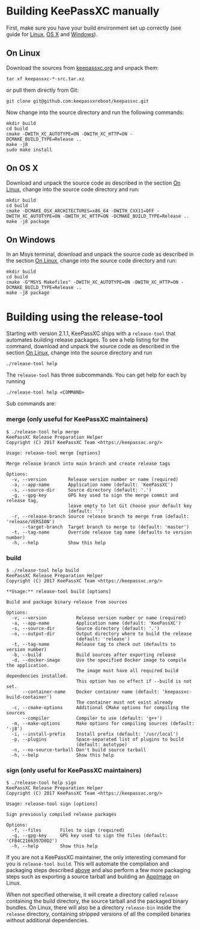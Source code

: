 # Building KeePassXC manually

First, make sure you have your build environment set up correctly (see guide for [Linux](Set-up-Build-Environment-on-Linux), [OS X](Set-up-Build-Environment-on-OS-X) and [Windows](Set-up-Build-Environment-on-Windows)).

## On Linux
Download the sources from [keepassxc.org](https://keepassxc.org/download) and unpack them:
```
tar xf keepassxc-*-src.tar.xz
```
or pull them directly from Git:
```
git clone git@github.com:keepassxreboot/keepassxc.git
```
Now change into the source directory and run the following commands:
```
mkdir build
cd build
cmake -DWITH_XC_AUTOTYPE=ON -DWITH_XC_HTTP=ON -DCMAKE_BUILD_TYPE=Release ..
make -j8
sudo make install
```

## On OS X
Download and unpack the source code as described in the section [On Linux](#on-linux), change into the source code directory and run:
```
mkdir build
cd build
cmake -DCMAKE_OSX_ARCHITECTURES=x86_64 -DWITH_CXX11=OFF -DWITH_XC_AUTOTYPE=ON -DWITH_XC_HTTP=ON -DCMAKE_BUILD_TYPE=Release ..
make -j8 package
```

## On Windows
In an Msys terminal, download and unpack the source code as described in the section [On Linux](#on-linux), change into the source code directory and run:

```
mkdir build
cd build
cmake -G"MSYS Makefiles" -DWITH_XC_AUTOTYPE=ON -DWITH_XC_HTTP=ON -DCMAKE_BUILD_TYPE=Release ..
make -j8 package
```

# Building using the release-tool
Starting with version 2.1.1, KeePassXC ships with a `release-tool` that automates building release packages. To see a help listing for the command, download and unpack the source code as described in the section [On Linux](#on-linux), change into the source directory and run
```
./release-tool help
```
The `release-tool` has three subcommands. You can get help for each by running
```
./release-tool help <COMMAND>
```
Sub commands are:
### merge (only useful for KeePassXC maintainers)
```
$ ./release-tool help merge
KeePassXC Release Preparation Helper
Copyright (C) 2017 KeePassXC Team <https://keepassxc.org/>

Usage: release-tool merge [options]

Merge release branch into main branch and create release tags

Options:
  -v, --version        Release version number or name (required)
  -a, --app-name       Application name (default: 'KeePassXC')
  -s, --source-dir     Source directory (default: '.')
  -g, --gpg-key        GPG key used to sign the merge commit and release tag,
                       leave empty to let Git choose your default key
                       (default: '')
  -r, --release-branch Source release branch to merge from (default: 'release/VERSION')
      --target-branch  Target branch to merge to (default: 'master')
  -t, --tag-name       Override release tag name (defaults to version number)
  -h, --help           Show this help
```
### build
```
$ ./release-tool help build
KeePassXC Release Preparation Helper
Copyright (C) 2017 KeePassXC Team <https://keepassxc.org/>

**Usage:** release-tool build [options]

Build and package binary release from sources

Options:
  -v, --version           Release version number or name (required)
  -a, --app-name          Application name (default: 'KeePassXC')
  -s, --source-dir        Source directory (default: '.')
  -o, --output-dir        Output directory where to build the release
                          (default: 'release')
  -t, --tag-name          Release tag to check out (defaults to version number)
  -b, --build             Build sources after exporting release
  -d, --docker-image      Use the specified Docker image to compile the application.
                          The image must have all required build dependencies installed.
                          This option has no effect if --build is not set.
      --container-name    Docker container name (default: 'keepassxc-build-container')
                          The container must not exist already
  -c, --cmake-options     Additional CMake options for compiling the sources
      --compiler          Compiler to use (default: 'g++')
  -m, --make-options      Make options for compiling sources (default: '-j8')
  -i, --install-prefix    Install prefix (default: '/usr/local')
  -p, --plugins           Space-separated list of plugins to build
                          (default: autotype)
  -n, --no-source-tarball Don't build source tarball
  -h, --help              Show this help
```
### sign (only useful for KeePassXC maintainers)
```
$ ./release-tool help sign
KeePassXC Release Preparation Helper
Copyright (C) 2017 KeePassXC Team <https://keepassxc.org/>

Usage: release-tool sign [options]

Sign previously compiled release packages

Options:
  -f, --files       Files to sign (required)
  -g, --gpg-key     GPG key used to sign the files (default: 'CFB4C2166397D0D2')
  -h, --help        Show this help
```

If you are not a KeePassXC maintainer, the only interesting command for you is `release-tool build`. This will automate the compilation and packaging steps described [above](#building-keepassxc-manually) and also perform a few more packaging steps such as exporting a source tarball and building an [AppImage](http://appimage.org/) on Linux.

When not specified otherwise, it will create a directory called `release` containing the build directory, the source tarball and the packaged binary bundles. On Linux, there will also be a directory `release-bin` inside the `release` directory, containing stripped versions of all the compiled binaries without additional dependencies.